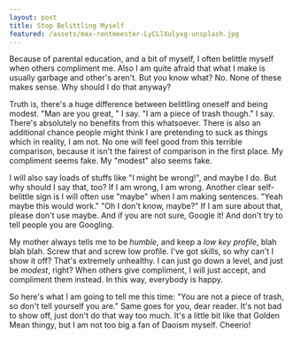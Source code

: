 ```yaml
---
layout: post
title: Stop Belittling Myself
featured: /assets/max-rentmeester-LyCLlXulyxg-unsplash.jpg
---
```


Because of parental education, and a bit of myself, I often belittle myself when others compliment me. Also I am quite afraid that what I make is usually garbage and other's aren't. But you know what? No. None of these makes sense. Why should I do that anyway?

Truth is, there's a huge difference between belittling oneself and being modest. "Man are you great, " I say. "I am a piece of trash though." I say. There's absolutely no benefits from this whatsoever. There is also an additional chance people might think I are pretending to suck as things which in reality, I am not. No one will feel good from this terrible comparison, because it isn't the fairest of comparison in the first place. My compliment seems fake. My "modest" also seems fake.

I will also say loads of stuffs like "I might be wrong!", and maybe I do. But why should I say that, too? If I am wrong, I am wrong. Another clear self-belittle sign is I will often use "maybe" when I am making sentences. "Yeah maybe this would work." "Oh I don't know, maybe?" If I am sure about that, please don't use maybe. And if you are not sure, Google it! And don't try to tell people you are Googling.

My mother always tells me to be _humble_, and keep a _low key profile_, blah blah blah. Screw that and screw low profile. I've got skills, so why can't I show it off? That's extremely unhealthy. I can just go down a level, and just be _modest_, right? When others give compliment, I will just accept, and compliment them instead. In this way, everybody is happy.

So here's what I am going to tell me this time: "You are not a piece of trash, so don't tell yourself you are." Same goes for you, dear reader. It's not bad to show off, just don't do that way too much. It's a little bit like that Golden Mean thingy, but I am not too big a fan of Daoism myself. Cheerio!

